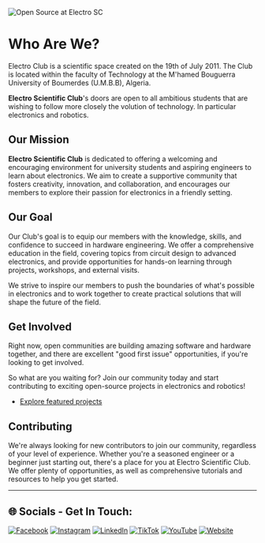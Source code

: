 ![Open Source at Electro SC](../master/Images/open-at-electro-purple.png) 

# Who Are We?
Electro Club is a scientific space created on the 19th of July 2011. The Club is located within the faculty of Technology at the M'hamed Bouguerra University of Boumerdes (U.M.B.B), Algeria.

<b>Electro Scientific Club</b>'s doors are open to all ambitious students that are wishing to follow more closely the volution of technology. In particular electronics and robotics.

## Our Mission
<b>Electro Scientific Club</b> is dedicated to offering a welcoming and encouraging environment for university students and aspiring engineers to learn about electronics. We aim to create a supportive community that fosters creativity, innovation, and collaboration, and encourages our members to explore their passion for electronics in a friendly setting.

## Our Goal
Our Club's goal is to equip our members with the knowledge, skills, and confidence to succeed in hardware engineering. We offer a comprehensive education in the field, covering topics from circuit design to advanced electronics, and provide opportunities for hands-on learning through projects, workshops, and external visits.

We strive to inspire our members to push the boundaries of what's possible in electronics and to work together to create practical solutions that will shape the future of the field.



## Get Involved
Right now, open communities are building amazing software and hardware together, and there are excellent "good first issue" opportunities, if you're looking to get involved.

So what are you waiting for? Join our community today and start contributing to exciting open-source projects in electronics and robotics!

* [Explore featured projects](https://github.com/orgs/electro-sc/repositories)


## Contributing
We're always looking for new contributors to join our community, regardless of your level of experience. Whether you're a seasoned engineer or a beginner just starting out, there's a place for you at Electro Scientific Club. We offer plenty of opportunities, as well as comprehensive tutorials and resources to help you get started.


----

## 🌐 Socials - Get In Touch:

[![Facebook](https://img.shields.io/badge/Facebook-%231877F2.svg?logo=Facebook&logoColor=white)](https://facebook.com/electro-sci-club)
[![Instagram](https://img.shields.io/badge/Instagram-%23E4405F.svg?logo=Instagram&logoColor=white)](https://instagram.com/electro.sc)
[![LinkedIn](https://img.shields.io/badge/LinkedIn-%230077B5.svg?logo=linkedin&logoColor=white)](https://linkedin.com/company/electro-sc) [![TikTok](https://img.shields.io/badge/TikTok-%23000000.svg?logo=TikTok&logoColor=white)](https://tiktok.com/@electro.sc)
[![YouTube](https://img.shields.io/badge/YouTube-%23FF0000.svg?logo=YouTube&logoColor=white)](https://youtube.com/@electro_sc) 
[![Website](https://img.shields.io/badge/WebSite--_.svg?style=social&logo=wordpress)](https://linktr.ee/electro.sc)
